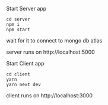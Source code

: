 
Start Server app

    cd server
    npm i
    npm start

wait for it to connect to mongo db atlas

server runs on http://localhost:5000

Start Client app

    cd client
    yarn
    yarn next dev

client runs on http://localhost:3000

